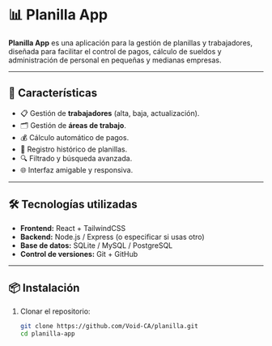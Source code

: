# 📊 Planilla App

**Planilla App** es una aplicación para la gestión de planillas y trabajadores, diseñada para facilitar el control de pagos, cálculo de sueldos y administración de personal en pequeñas y medianas empresas.

---

## 🚀 Características
- 📋 Gestión de **trabajadores** (alta, baja, actualización).
- 🗂 Gestión de **áreas de trabajo**.
- 💰 Cálculo automático de pagos.
- 📅 Registro histórico de planillas.
- 🔍 Filtrado y búsqueda avanzada.
- 🌐 Interfaz amigable y responsiva.

---

## 🛠 Tecnologías utilizadas
- **Frontend:** React + TailwindCSS
- **Backend:** Node.js / Express (o especificar si usas otro)
- **Base de datos:** SQLite / MySQL / PostgreSQL
- **Control de versiones:** Git + GitHub

---

## 📦 Instalación

1. Clonar el repositorio:
   ```bash
   git clone https://github.com/Void-CA/planilla.git
   cd planilla-app
